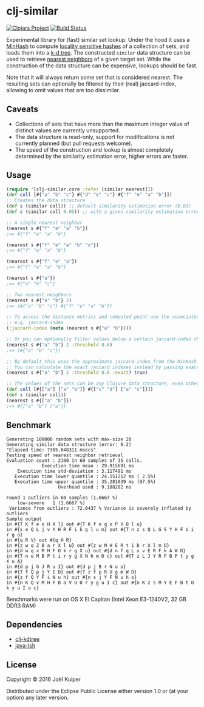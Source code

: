 # clj-similar
[![Clojars Project](https://img.shields.io/clojars/v/clj-similar.svg)](https://clojars.org/clj-similar) [![Build Status](https://travis-ci.org/vortext/clj-similar.png?branch=develop)](https://travis-ci.org/vortext/clj-similar)


Experimental library for (fast) similar set lookup.
Under the hood it uses a [MinHash](https://en.wikipedia.org/wiki/MinHash) to compute [locality sensitive hashes](https://en.wikipedia.org/wiki/Locality-sensitive_hashing) of a collection of sets, and loads them into a [k-d tree](https://en.wikipedia.org/wiki/K-d_tree).
The constructed `similar` data structure can be used to retrieve [nearest neighbors](https://en.wikipedia.org/wiki/Nearest_neighbor_search) of a given target set.
While the construction of the data structure can be expensive, lookups should be fast.

Note that it will always return some set that is considered nearest.
The resulting sets can optionally be filtered by their (real) jaccard-index, allowing to omit values that are too dissimilar.

## Caveats
- Collections of sets that have more than the maximum integer value of distinct values are currently unsupported.
- The data structure is read-only, support for modifications is not currently planned (but pull requests welcome).
- The speed of the construction and lookup is almost completely determined by the similarity estimation error, higher errors are faster.

## Usage

```clojure
(require '[clj-similar.core :refer [similar nearest]])
(def coll [#{"a" "b" "c"} #{"d" "e" "c"} #{"f" "e" "a" "b"}])
;; Creates the data structure
(def s (similar coll)) ;; default similarity estimation error (0.01)
(def s (similar coll 0.05)) ;; with a given similarity estimation error.

;; A single nearest neighbor
(nearest s #{"f" "e" "a" "b"})
;=> #{"f" "e" "a" "b"}

(nearest s #{"f" "e" "a" "b" "x"})
;=> #{"f" "e" "a" "b"}

(nearest s #{"f" "e" "a"})
;=> #{"f" "e" "a" "b"}

(nearest s #{"a"})
;=> #{"a" "b" "c"}

;; Two nearest neighbors
(nearest s #{"a" "b"} 2)
;=> (#{"a" "b" "c"} #{"f" "e" "a" "b"})

;; To access the distance metrics and computed point use the associated metadata
;; e.g. jaccard-index
(:jaccard-index (meta (nearest s #{"a" "b"})))

;; Or you can optionally filter values below a certain jaccard-index threshold
(nearest s #{"a" "b"} 2 :threshold 0.6)
;=> (#{"a" "b" "c"})

;; By default this uses the approximate jaccard-index from the MinHash values
;; You can calculate the exact jaccard indexes instead by passing exact? true
(nearest s #{"a" "b"} 2 :threshold 0.6 :exact? true)

;; The values of the sets can be any Clojure data structure, even other collections
(def coll [#{["a"] ["a" "b"]} #{["c" "d"] ["a" "c"]}])
(def s (similar coll))
(nearest s #{["a" "b"]})
;=> #{["a" "b"] ["a"]}

```

## Benchmark
```
Generating 100000 random sets with max-size 20
Generating similar data structure (error: 0.2)
"Elapsed time: 7305.048311 msecs"
Testing speed of nearest neighbor retrieval
Evaluation count : 2100 in 60 samples of 35 calls.
             Execution time mean : 29.915691 ms
    Execution time std-deviation : 3.117491 ms
   Execution time lower quantile : 24.151212 ms ( 2.5%)
   Execution time upper quantile : 35.281039 ms (97.5%)
                   Overhead used : 9.188202 ns

Found 1 outliers in 60 samples (1.6667 %)
	low-severe	 1 (1.6667 %)
 Variance from outliers : 72.0437 % Variance is severely inflated by outliers
Sample output
in #{T K f e x H X l} out #{T K f e q x P V O l u}
in #{s e Q L j v Y H R F i k g l u m} out #{T n z s Q L G S Y H F U i r g o}
in #{q R V} out #{q H R}
in #{z w q Z B a r X l u} out #{z w M H E R t i b r X l m D}
in #{d w q x M H F O k r g X u} out #{d n f q L x v E R F k A W D}
in #{T n e M B P t i r y g X N h m D c} out #{T z L J Y R F B P t y g X u A}
in #{d p j G J R u I} out #{d p j B r N u o}
in #{T f Q p j Y E D} out #{T z f p R U g m W D}
in #{z f Q Y F i N u h} out #{n s j Y F N u h o}
in #{n K Q v M H F B a V U O r y g u I c} out #{n K z s M Y E F B t O k y u I o c}
```
Benchmarks were run on OS X El Capitan (Intel Xeon E3-1240V2, 32 GB DDR3 RAM)

## Dependencies

* [clj-kdtree](https://github.com/abscondment/clj-kdtree)
* [java-lsh](https://github.com/tdebatty/java-LSH)

## License

Copyright © 2016 Joël Kuiper

Distributed under the Eclipse Public License either version 1.0 or (at
your option) any later version.
